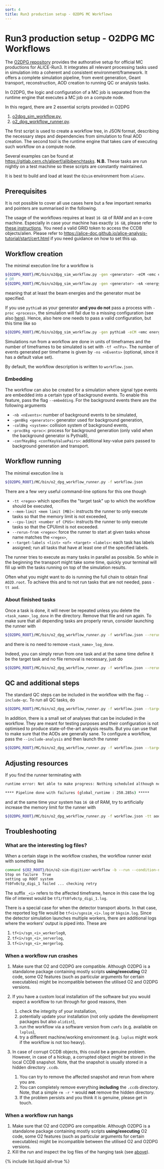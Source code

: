```yaml
---
sort: 4
title: Run3 production setup - O2DPG MC Workflows
---
```


# Run3 production setup - O2DPG MC Workflows

The [O2DPG repository](https://github.com/AliceO2Group/O2DPG) provides the authorative setup for official MC productions for ALICE-Run3.
It integrates all relevant processing tasks used in simulation into a coherent and consistent environment/framework. It offers a complete simulation pipeline, from event generation, Geant transport, reconstruction, AOD creation to running QC or analysis tasks.

In O2DPG, the logic and configuration of a MC job is separated from the runtime engine that executes a MC job
on a compute node.

In this regard, there are 2 essential scripts provided in O2DPG
1. [o2dpg_sim_workflow.py](https://github.com/AliceO2Group/O2DPG/blob/master/MC/bin/o2dpg_sim_workflow.py),
1. [o2_dpg_workflow_runner.py](https://github.com/AliceO2Group/O2DPG/blob/master/MC/bin/o2_dpg_workflow_runner.py).

The first script is used to create a workflow tree, in JSON format, describing the necessary steps and dependencies from simulation to final AOD creation. The second tool is the runtime engine that takes care of executing such workflow on a compute node.

Several examples can be found at <https://gitlab.cern.ch/aliperf/alibibenchtasks>. **N.B.** These tasks are run nightly on a test machine so these scripts are constantly maintained.

It is best to build and load at least the `O2sim` environment from `alienv`.

## Prerequisites

It is not possible to cover all use cases here but a few important remarks and pointers are summarised in the following.

The usage of the workflows requires at least `16 GB` of RAM and an `8`-core machine. Especially in case your machine has exactly `16 GB`, please refer to [these instructions](#adjusting-resources).
You need a valid GRID token to access the CCDB objects/alien. Please refer to https://alice-doc.github.io/alice-analysis-tutorial/start/cert.html if you need guidance on how to set this up.

## Workflow creation

The minimal execution line for a workflow is
```bash
${O2DPG_ROOT}/MC/bin/o2dpg_sim_workflow.py -gen <generator> -eCM <emc energy  [GeV]>
# OR
${O2DPG_ROOT}/MC/bin/o2dpg_sim_workflow.py -gen <generator> -eA <energy of first incoming beam [GeV]> -eB <energy of second incoming beam [GEV]>
```
meaning that at least the beam energies and the generator must be specified.

If you use `pythia8` as your generator **and you do not** pass a process with `-proc <process>`, the simulation will fail due to a missing configuration (see also [here](../generators/generatorso2.md#pythia8)). Hence, also here one needs to pass a valid configuration, but this time like so
```bash
${O2DPG_ROOT}/MC/bin/o2dpg_sim_workflow.py -gen pythia8 -eCM <emc energy  [GeV]> -confKey "GeneratorPythia8.config=<path/to/config>"
```

Simulations run from a workflow are done in units of timeframes and the number of timeframes to be simulated is set with `-tf <nTFs>`. The number of events generated per timeframe is given by `-ns <nEvents>` (optional, since it has a default value set).

By default, the workflow description is written to `workflow.json`.

### Embedding

The workflow can also be created for a simulation where signal type events are embedded into a certain type of background events. To enable this feature, pass the flag `--embedding`. For the background events there are the following arguments
* `-nb <nEvents>`: number of background events to be simulated,
* `-genBkg <generator>`: generator used for background generation,
* `-colBkg <system>`: collision system of background events,
* `-procBkg <proc>`: process for background generation (only valid when the background generator is Pythia8),
* `-confKeyBkg <confKeyValuePairs>`: additional key-value pairs passed to background generation and transport.

## Workflow running

The minimal execution line is
```bash
${O2DPG_ROOT}/MC/bin/o2_dpg_workflow_runner.py -f workflow.json
```
There are a few very useful command-line options for this one though
* `-tt <regex>` which specifies the "target task" up to which the workflow should be executed,
* `--mem-limit <mem limit [MB]>`: instructs the runner to only execute tasks so that the memory limit is not exceeded,
* `--cpu-limit <number of CPUS>`: instructs the runner to only execute tasks so that the CPUlimit is not exceeded.
* `--rerun-from <regex>`: force the runner to start at given tasks whose name matches the `<regex>`,
* `--target-labels <list> <of> <target> <labels>`: each task has labels assigned; run all tasks that have at least one of the specified labels.

The runner tries to execute as many tasks in parallel as possible. So while in the beginning the transport might take some time, quickly your terminal will fill up with the tasks running on top of the simulation results.

Often what you might want to do is running the full chain to obtain final `AO2D.root`. To achieve this and to not run tasks that are not needed, pass `-tt aod`.

### About finished tasks

Once a task is done, it will never be repeated unless you delete the `<task_name>_log_done` in the directory. Remove that file and run again.
 To make sure that all depending tasks are properly rerun, consider launching the runner with
```bash
${O2DPG_ROOT}/MC/bin/o2_dpg_workflow_runner.py -f workflow.json --rerun-from <task_name> -tt <your_target_task>
```
and there is no need to remove `<task_name>_log_done`.

Indeed, you can simply rerun from one task and at the same time define it be the target task and no file removal is necessary, just do
```bash
${O2DPG_ROOT}/MC/bin/o2_dpg_workflow_runner.py -f workflow.json --rerun-from <task_name> -tt <task_name>
```

## QC and additional steps

The standard QC steps can be included in the workflow with the flag `--include-qc`. To run all QC tasks, do
```bash
${O2DPG_ROOT}/MC/bin/o2_dpg_workflow_runner.py -f workflow.json --target-labels QC
```

In addition, there is a small set of analyses that can be included in the workflow. They are meant for testing purposes and their configuration is not optimised to produce state-of-the-art analysis results. But you can use that to make sure that the AODs are generally sane. To configure a workflow, pass the `--include-analysis` and then launch the runner
```bash
${O2DPG_ROOT}/MC/bin/o2_dpg_workflow_runner.py -f workflow.json --target-labels Analysis
```

## Adjusting resources

If you find the runner terminating with
```bash
runtime error: Not able to make progress: Nothing scheduled although non-zero candidate set

**** Pipeline done with failures (global_runtime : 250.285s) *****
```

and at the same time your system has `16 GB` of RAM, try to artificially increase the memory limit for the runner with
```bash
${O2DPG_ROOT}/MC/bin/o2_dpg_workflow_runner.py -f workflow.json -tt aod --mem-limit 18000
```

## Troubleshooting

### What are the interesting log files?

When a certain stage in the workflow crashes, the workflow runner exist with something like
```bash
command ${O2_ROOT}/bin/o2-sim-digitizer-workflow -b --run --condition-not-after 3385078236000 -n 1 --sims sgn_1 --onlyDet FT0,FV0,CTP --interactionRate 50000 --incontext collisioncontext.root --disable-write-ini --configKeyValues "HBFUtils.orbitFirstSampled=0;HBFUtils.nHBFPerTF=128;HBFUtils.orbitFirst=0;HBFUtils.runNumber=310000;HBFUtils.startTime=1550600800000" --combine-devices had nonzero exit code 1
Stop on failure  True
setting up ROOT system
ft0fv0ctp_digi_1 failed ... checking retry
```
The suffix `_<i>` refers to the affected timeframe, hence in this case the log file of interest would be `tf1/ft0fv0ctp_digi_1.log`.

There is a special case for when the detector transport aborts. In that case, the reported log file would be `tf<i>/sgnsim_<i>.log` or `bkgsim.log`. Since the detector simulation launches multiple workers, there are additional logs where the workers' output is piped into. These are
1. `tf<i>/sgn_<i>_workerlog0`,
1. `tf<i>/sgn_<i>_serverlog`,
1. `tf<i>/sgn_<i>_mergerlog`.

### When a workflow run crashes

1. Make sure that O2 and O2DPG are compatible. Although O2DPG is a standalone package containing mostly scripts **using/executing** O2 code, some O2 features (such as particular arguments for certain executables) might be incompatible between the utilised O2 and O2DPG versions.
1. If you have a custom local installation oif the software but you would expect a workflow to run through for good reasons, then
    1. check the integrity of your installation,
    1. potentially update your installation (not only update the development packages but also `alidist`),
    1. run the workflow via a software version from `cvmfs` (e.g. available on `lxplus`),
    1. try a different machine/working environment (e.g. `lxplus` might work if the workflow is not too heavy).

1. In case of corrupt CCDB objects, this could be a genuine problem. However, in case of a hickup, a corrupted object might be stored in the local CCDB snapshot. Note, that the snapshot is usually stored in a hidden directory `.ccdb`.
    1. You can try to remove the affected snapshot and rerun from where you are.
    1. You can completely remove everything **including** the `.ccdb` directory. Note, that a simple `rm -r *` would **not** remove the hidden directory.
    1. If the problem persists and you think it is genuine, please get in touch.

### When a workflow run hangs

1. Make sure that O2 and O2DPG are compatible. Although O2DPG is a standalone package containing mostly scripts **using/executing** O2 code, some O2 features (such as particular arguments for certain executables) might be incompatible between the utilised O2 and O2DPG versions.
1. Kill the run and inspect the log files of the hanging task (see [above](#what-are-the-interesting-log-files)).

{% include list.liquid all=true %}
